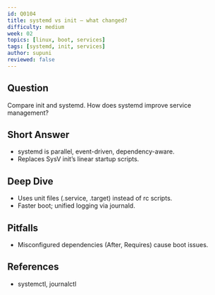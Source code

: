 ```yaml
---
id: Q0104
title: systemd vs init — what changed?
difficulty: medium
week: 02
topics: [linux, boot, services]
tags: [systemd, init, services]
author: supuni
reviewed: false
---
```


## Question
Compare init and systemd. How does systemd improve service management?

## Short Answer
- systemd is parallel, event-driven, dependency-aware.
- Replaces SysV init’s linear startup scripts.

## Deep Dive
- Uses unit files (.service, .target) instead of rc scripts.
- Faster boot; unified logging via journald.

## Pitfalls
- Misconfigured dependencies (After, Requires) cause boot issues.


## References
- systemctl, journalctl
